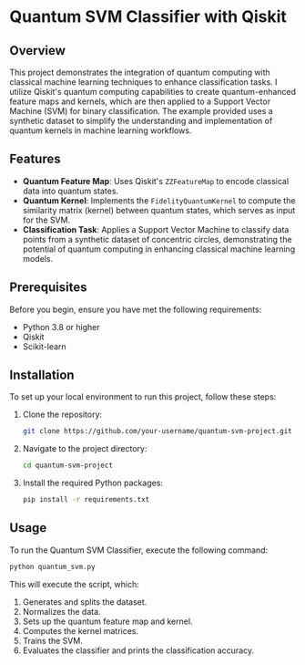 # Quantum SVM Classifier with Qiskit

## Overview

This project demonstrates the integration of quantum computing with classical machine learning techniques to enhance classification tasks. I utilize Qiskit's quantum computing capabilities to create quantum-enhanced feature maps and kernels, which are then applied to a Support Vector Machine (SVM) for binary classification. The example provided uses a synthetic dataset to simplify the understanding and implementation of quantum kernels in machine learning workflows.

## Features

- **Quantum Feature Map**: Uses Qiskit's `ZZFeatureMap` to encode classical data into quantum states.
- **Quantum Kernel**: Implements the `FidelityQuantumKernel` to compute the similarity matrix (kernel) between quantum states, which serves as input for the SVM.
- **Classification Task**: Applies a Support Vector Machine to classify data points from a synthetic dataset of concentric circles, demonstrating the potential of quantum computing in enhancing classical machine learning models.

## Prerequisites

Before you begin, ensure you have met the following requirements:
- Python 3.8 or higher
- Qiskit
- Scikit-learn

## Installation

To set up your local environment to run this project, follow these steps:

1. Clone the repository:
   ```bash
   git clone https://github.com/your-username/quantum-svm-project.git
   ```
2. Navigate to the project directory:
   ```bash
   cd quantum-svm-project
   ```
3. Install the required Python packages:
   ```bash
   pip install -r requirements.txt
   ```

## Usage

To run the Quantum SVM Classifier, execute the following command:
```bash
python quantum_svm.py
```

This will execute the script, which:
1. Generates and splits the dataset.
2. Normalizes the data.
3. Sets up the quantum feature map and kernel.
4. Computes the kernel matrices.
5. Trains the SVM.
6. Evaluates the classifier and prints the classification accuracy.